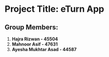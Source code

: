 # Project Title: eTurn App

## Group Members:
1. **Hajra Rizwan - 45504**  
2. **Mahnoor Asif - 47631**  
3. **Ayesha Mukhtar Asad - 44587**
